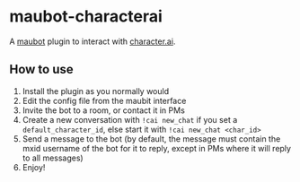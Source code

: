 # maubot-characterai

A [maubot](https://github.com/maubot/maubot) plugin to interact with [character.ai](https://character.ai).

## How to use
1. Install the plugin as you normally would
2. Edit the config file from the maubit interface
3. Invite the bot to a room, or contact it in PMs
4. Create a new conversation with `!cai new_chat` if you set a `default_character_id`, else start it with `!cai new_chat <char_id>`
5. Send a message to the bot (by default, the message must contain the mxid username of the bot for it to reply, except in PMs where it will reply to all messages)
6. Enjoy!